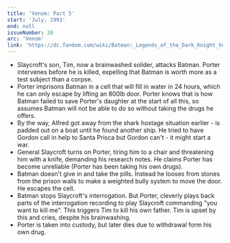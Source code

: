 ```yaml
---
title: 'Venom: Part 5'
start: 'July, 1991'
end: null
issueNumber: 20
arc: 'Venom'
link: 'https://dc.fandom.com/wiki/Batman:_Legends_of_the_Dark_Knight_Vol_1_20'
---
```


- Slaycroft's son, Tim, now a brainwashed solider, attacks Batman. Porter intervenes before he is killed, expelling that Batman is worth more as a test subject than a corpse.
- Porter imprisons Batman in a cell that will fill in water in 24 hours, which he can only escape by lifting an 800lb door. Porter knows that is how Batman failed to save Porter's daughter at the start of all this, so assumes Batman will not be able to do so without taking the drugs he offers.
- By the way, Alfred got away from the shark hostage situation earlier - is padded out on a boat until he found another ship. He tried to have Gordon call in help to Santa Prisca but Gordon can't - it might start a war.
- General Slaycroft turns on Porter, tiring him to a chair and threatening him with a knife, demanding his research notes. He claims Porter has become unreliable (Porter has been taking his own drugs).
- Batman doesn't give in and take the pills. Instead he looses from stones from the prison walls to make a weighted bully system to move the door. He escapes the cell.
- Batman stops Slaycroft's interrogation. But Porter, cleverly plays back parts of the interrogation recording to play Slaycroft commanding "you want to kill me". This triggers Tim to kill his own father. Tim is upset by this and cries, despite his brainwashing.
- Porter is taken into custody, but later dies due to withdrawal form his own drug.
